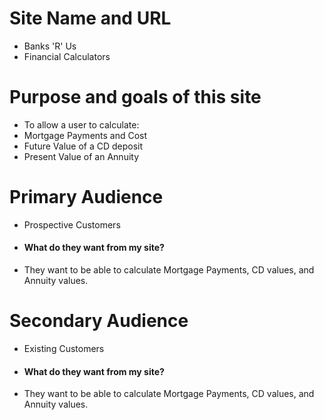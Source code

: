 # Site Name and URL
- Banks 'R' Us
- Financial Calculators

# Purpose and goals of this site
- To allow a user to calculate:
- Mortgage Payments and Cost
- Future Value of a CD deposit
- Present Value of an Annuity

# Primary Audience
- Prospective Customers  
- #### What do they want from my site?
- They want to be able to calculate Mortgage Payments, CD values, and Annuity values.

# Secondary Audience
- Existing Customers  
- #### What do they want from my site?
- They want to be able to calculate Mortgage Payments, CD values, and Annuity values.
